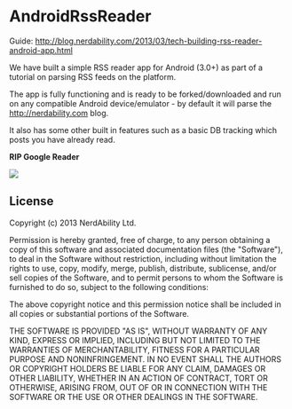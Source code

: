 <h1>AndroidRssReader</h1>

Guide: http://blog.nerdability.com/2013/03/tech-building-rss-reader-android-app.html

We have built a simple RSS reader app for Android (3.0+) as part of a tutorial on parsing RSS feeds on the platform. 

The app is fully functioning and is ready to be forked/downloaded and run on any compatible Android device/emulator - by default it will parse the http://nerdability.com blog.

It also has some other built in features such as a basic DB tracking which posts you have already read.

<b>RIP Google Reader</b>

<img src="http://3.bp.blogspot.com/-dw3wFuUK3d8/UUjVhO6kZhI/AAAAAAAAAE0/Zm2CLAj61yY/s640/rss_reader.png" />

<h2>License</h2>

Copyright (c) 2013 NerdAbility Ltd.

Permission is hereby granted, free of charge, to any person obtaining a copy of this software and associated documentation files (the "Software"), to deal in the Software without restriction, including without limitation the rights to use, copy, modify, merge, publish, distribute, sublicense, and/or sell copies of the Software, and to permit persons to whom the Software is furnished to do so, subject to the following conditions:

The above copyright notice and this permission notice shall be included in all copies or substantial portions of the Software.

THE SOFTWARE IS PROVIDED "AS IS", WITHOUT WARRANTY OF ANY KIND, EXPRESS OR IMPLIED, INCLUDING BUT NOT LIMITED TO THE WARRANTIES OF MERCHANTABILITY, FITNESS FOR A PARTICULAR PURPOSE AND NONINFRINGEMENT. IN NO EVENT SHALL THE AUTHORS OR COPYRIGHT HOLDERS BE LIABLE FOR ANY CLAIM, DAMAGES OR OTHER LIABILITY, WHETHER IN AN ACTION OF CONTRACT, TORT OR OTHERWISE, ARISING FROM, OUT OF OR IN CONNECTION WITH THE SOFTWARE OR THE USE OR OTHER DEALINGS IN THE SOFTWARE.

